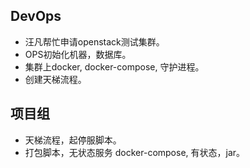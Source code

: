 ## DevOps

* 汪凡帮忙申请openstack测试集群。
* OPS初始化机器，数据库。
* 集群上docker, docker-compose, 守护进程。
* 创建天梯流程。

## 项目组

* 天梯流程，起停服脚本。
* 打包脚本，无状态服务 docker-compose, 有状态，jar。
